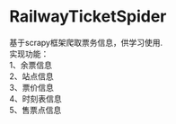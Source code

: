 # RailwayTicketSpider
基于scrapy框架爬取票务信息，供学习使用.   
实现功能：   
1、余票信息   
2、站点信息   
3、票价信息   
4、时刻表信息   
5、售票点信息  
